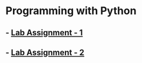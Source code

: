 # Programming with Python

## - [Lab Assignment - 1](/Fifth_Semester/Python/LAB1/README.md)
## - [Lab Assignment - 2](/Fifth_Semester/Python/LAB2/README.md)

